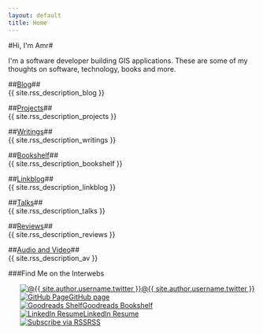 ```yaml
---
layout: default
title: Home
---
```

#Hi, I'm Amr#

I'm a software developer building GIS applications. These are some of my thoughts on software, technology, books and more.

##[Blog](/blog/)##  
{{ site.rss_description_blog }}  

##[Projects](/projects/)##  
{{ site.rss_description_projects }}  

##[Writings](/writings/)##  
{{ site.rss_description_writings }}  

##[Bookshelf](/bookshelf/)##  
{{ site.rss_description_bookshelf }}  

##[Linkblog](/linkblog/)##  
{{ site.rss_description_linkblog }}  

##[Talks](/talks/)##  
{{ site.rss_description_talks }}  

##[Reviews](/reviews/)##  
{{ site.rss_description_reviews }}  

##[Audio and Video](/av/)##  
{{ site.rss_description_av }}  

<!--
##[Tools](/tools/)##  
{{ site.rss_description_tools }}  

##[Bookmarks](/bookmarks/)##  
{{ site.rss_description_bookmarks }}  

##[Favorites](/favs/)##  
{{ site.rss_description_favs }}  
    -->

###Find Me on the Interwebs  
<ul style="list-style-type:none">
    <li>
        <a class="sidebar-nav-item side-nav-icon" 
   href="https://twitter.com/{{ site.author.username.twitter }}" rel="me">
            <img class="frontPageIcons" 
                 src="{{ site.imgFolder_root }}twitlogo-24.png" 
                 alt="@{{ site.author.username.twitter }}" />@{{ site.author.username.twitter }}
        </a>
    </li>
    <li>
        <a class="sidebar-nav-item side-nav-icon" 
   href="https://github.com/{{ site.author.username.github }}" rel="me">
            <img class="frontPageIcons"
                 src="{{ site.imgFolder_root }}github-24.png"
                 alt="GitHub Page" />GitHub page
        </a>
    </li>
    <li>
        <a class="sidebar-nav-item side-nav-icon" 
           href="http://www.goodreads.com/{{ site.author.username.goodreads }}" rel="me">
            <img class="frontPageIcons"
                 src="{{ site.imgFolder_root }}goodreads-24.png"
                 alt="Goodreads Shelf" />Goodreads Bookshelf
        </a>
    </li>
    <li>
        <a class="sidebar-nav-item side-nav-icon"
   href="https://www.linkedin.com/in/{{ site.author.username.linkedin }}" rel="me">
            <img class="frontPageIcons"
                 src="{{ site.imgFolder_root }}linked-24.png"
                 alt="LinkedIn Resume" />LinkedIn Resume
        </a>
    </li>
    <li>
        <a class="sidebar-nav-item side-nav-icon" 
           href="{{ site.rss_page }}">
            <img class="frontPageIcons"
                 src="{{ site.imgFolder_root }}rss-24.png"
                 alt="Subscribe via RSS" />RSS
        </a>
    </li>
</ul>







